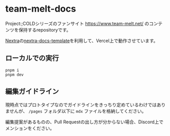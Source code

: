 # team-melt-docs

Project:;COLDシリーズのファンサイト https://www.team-melt.net/ のコンテンツを保持するrepositoryです。

[Nextra](https://nextra.site/)の[nextra-docs-template](https://github.com/shuding/nextra-docs-template)を利用して、Vercel上で動作させています。

## ローカルでの実行

```
pnpm i
pnpm dev
```

## 編集ガイドライン

現時点ではプロトタイプなのでガイドラインをきっちり定めているわけではありませんが、 `/pages` フォルダ以下に `mdx` ファイルを格納してください。

編集提案があるものの、Pull Requestの出し方が分からない場合、Discord上でメンションをください。